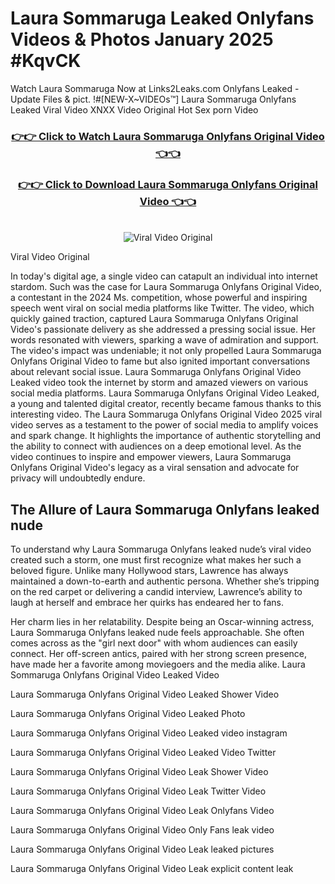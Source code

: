 # Laura Sommaruga Leaked Onlyfans Videos & Photos January 2025 #KqvCK

Watch Laura Sommaruga Now at Links2Leaks.com Onlyfans Leaked - Update Files & pict. !#[NEW-X~VIDEOs™] Laura Sommaruga Onlyfans Leaked Viral Video XNXX Video Original Hot Sex porn Video
<br>
<div align="center">
<h3><a href="https://links2leaks.com/laurasommaruga" rel="nofollow">👉👉 Click to Watch Laura Sommaruga Onlyfans Original Video 👈👈</a></h3>
<h3><a href="https://links2leaks.com/laurasommaruga" rel="nofollow">👉👉 Click to Download Laura Sommaruga Onlyfans Original Video 👈👈</a></h3>
<br>
<a href="https://links2leaks.com/laurasommaruga" rel="nofollow"><img src="https://i.ibb.co/Gkj2r4b/banner.png" alt="Viral Video Original" style="max-width: 100%; display: inline-block;" data-target="animated-image.originalImage"></a>
</div>

Viral Video Original

In today's digital age, a single video can catapult an individual into internet stardom. Such was the case for Laura Sommaruga Onlyfans Original Video, a contestant in the 2024 Ms. competition, whose powerful and inspiring speech went viral on social media platforms like Twitter.
The video, which quickly gained traction, captured Laura Sommaruga Onlyfans Original Video's passionate delivery as she addressed a pressing social issue. Her words resonated with viewers, sparking a wave of admiration and support. The video's impact was undeniable; it not only propelled Laura Sommaruga Onlyfans Original Video to fame but also ignited important conversations about relevant social issue.
Laura Sommaruga Onlyfans Original Video Leaked video took the internet by storm and amazed viewers on various social media platforms. Laura Sommaruga Onlyfans Original Video Leaked, a young and talented digital creator, recently became famous thanks to this interesting video.
The Laura Sommaruga Onlyfans Original Video 2025 viral video serves as a testament to the power of social media to amplify voices and spark change. It highlights the importance of authentic storytelling and the ability to connect with audiences on a deep emotional level. As the video continues to inspire and empower viewers, Laura Sommaruga Onlyfans Original Video's legacy as a viral sensation and advocate for privacy will undoubtedly endure.

<h2>The Allure of Laura Sommaruga Onlyfans leaked nude</h2>


To understand why Laura Sommaruga Onlyfans leaked nude’s viral video created such a storm, one must first recognize what makes her such a beloved figure. Unlike many Hollywood stars, Lawrence has always maintained a down-to-earth and authentic persona. Whether she’s tripping on the red carpet or delivering a candid interview, Lawrence’s ability to laugh at herself and embrace her quirks has endeared her to fans.

Her charm lies in her relatability. Despite being an Oscar-winning actress, Laura Sommaruga Onlyfans leaked nude feels approachable. She often comes across as the "girl next door" with whom audiences can easily connect. Her off-screen antics, paired with her strong screen presence, have made her a favorite among moviegoers and the media alike.
Laura Sommaruga Onlyfans Original Video Leaked Video

Laura Sommaruga Onlyfans Original Video Leaked Shower Video

Laura Sommaruga Onlyfans Original Video Leaked Photo

Laura Sommaruga Onlyfans Original Video Leaked video instagram

Laura Sommaruga Onlyfans Original Video Leaked Video Twitter

Laura Sommaruga Onlyfans Original Video Leak Shower Video

Laura Sommaruga Onlyfans Original Video Leak Twitter Video

Laura Sommaruga Onlyfans Original Video Leak Onlyfans Video

Laura Sommaruga Onlyfans Original Video Only Fans leak video

Laura Sommaruga Onlyfans Original Video Leak leaked pictures

Laura Sommaruga Onlyfans Original Video Leak explicit content leak